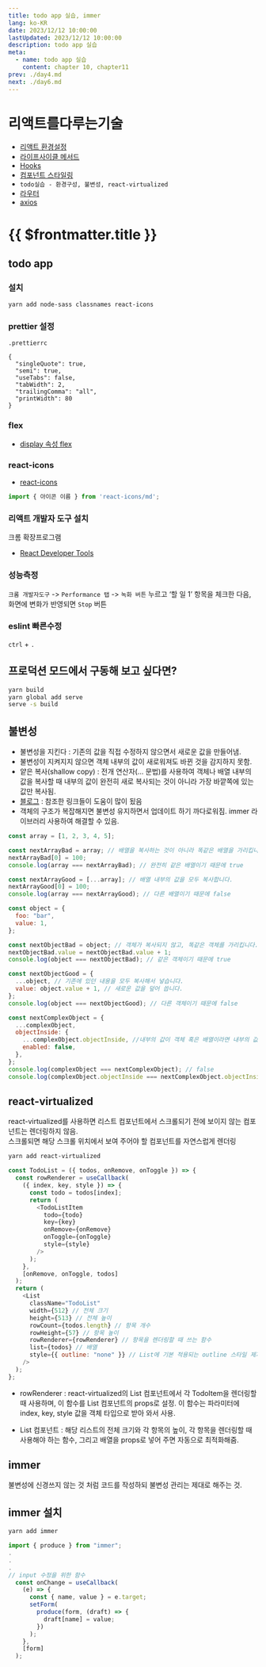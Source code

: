```yaml
---
title: todo app 실습, immer
lang: ko-KR
date: 2023/12/12 10:00:00
lastUpdated: 2023/12/12 10:00:00
description: todo app 실습
meta:
  - name: todo app 실습
    content: chapter 10, chapter11
prev: ./day4.md
next: ./day6.md
---
```


# 리액트를다루는기술

- [리액트 환경설정](./day1.md)
- [라이프사이클 메서드](./day2.md)
- [Hooks](./day3.md)
- [컴포넌트 스타일링](./day4.md)
- `todo실습 - 환경구성, 불변성, react-virtualized`
- [라우터](./day6.md)
- [axios](./day7.md)

# {{ $frontmatter.title }}

## todo app

### 설치

```sh
yarn add node-sass classnames react-icons
```

### prettier 설정

`.prettierrc`

```
{
  "singleQuote": true,
  "semi": true,
  "useTabs": false,
  "tabWidth": 2,
  "trailingComma": "all",
  "printWidth": 80
}

```

### flex

- [display 속성 flex](http://flexboxfroggy.com/#ko)

### react-icons

- [react-icons](https://react-icons.github.io/react-icons/#/icons/md)

```js
import { 아이콘 이름 } from 'react-icons/md';
```

### 리액트 개발자 도구 설치

크롬 확장프로그램

- [React Developer Tools](https://chromewebstore.google.com/detail/react-developer-tools/fmkadmapgofadopljbjfkapdkoienihi)

### 성능측정

`크롬 개발자도구` -> `Performance 탭` -> `녹화 버튼` 누르고 ‘할 일 1’ 항목을 체크한 다음, 화면에 변화가 반영되면 `Stop` 버튼

### eslint 빠른수정

`ctrl` + `.`

## 프로덕션 모드에서 구동해 보고 싶다면?

```sh
yarn build
yarn global add serve
serve -s build
```

## 불변성

- 불변성을 지킨다 : 기존의 값을 직접 수정하지 않으면서 새로운 값을 만들어냄.
- 불변성이 지켜지지 않으면 객체 내부의 값이 새로워져도 바뀐 것을 감지하지 못함.
- 얕은 복사(shallow copy) : 전개 연산자(... 문법)를 사용하여 객체나 배열 내부의 값을 복사할 때 내부의 값이 완전히 새로 복사되는 것이 아니라 가장 바깥쪽에 있는 값만 복사됨.
- [블로그](https://hsp0418.tistory.com/171) : 참조한 링크들이 도움이 많이 됬음
- 객체의 구조가 복잡해지면 불변성 유지하면서 업데이트 하기 까다로워짐. immer 라이브러리 사용하여 해결할 수 있음.

```js
const array = [1, 2, 3, 4, 5];

const nextArrayBad = array; // 배열을 복사하는 것이 아니라 똑같은 배열을 가리킵니다.
nextArrayBad[0] = 100;
console.log(array === nextArrayBad); // 완전히 같은 배열이기 때문에 true

const nextArrayGood = [...array]; // 배열 내부의 값을 모두 복사합니다.
nextArrayGood[0] = 100;
console.log(array === nextArrayGood); // 다른 배열이기 때문에 false

const object = {
  foo: "bar",
  value: 1,
};

const nextObjectBad = object; // 객체가 복사되지 않고, 똑같은 객체를 가리킵니다.
nextObjectBad.value = nextObjectBad.value + 1;
console.log(object === nextObjectBad); // 같은 객체이기 때문에 true

const nextObjectGood = {
  ...object, // 기존에 있던 내용을 모두 복사해서 넣습니다.
  value: object.value + 1, // 새로운 값을 덮어 씁니다.
};
console.log(object === nextObjectGood); // 다른 객체이기 때문에 false

const nextComplexObject = {
  ...complexObject,
  objectInside: {
    ...complexObject.objectInside, //내부의 값이 객체 혹은 배열이라면 내부의 값 또한 따로 복사
    enabled: false,
  },
};
console.log(complexObject === nextComplexObject); // false
console.log(complexObject.objectInside === nextComplexObject.objectInside); // false
```

## react-virtualized

react-virtualized를 사용하면 리스트 컴포넌트에서 스크롤되기 전에 보이지 않는 컴포넌트는 렌더링하지 않음.  
스크롤되면 해당 스크롤 위치에서 보여 주어야 할 컴포넌트를 자연스럽게 렌더링

```sh
yarn add react-virtualized
```

```js
const TodoList = ({ todos, onRemove, onToggle }) => {
  const rowRenderer = useCallback(
    ({ index, key, style }) => {
      const todo = todos[index];
      return (
        <TodoListItem
          todo={todo}
          key={key}
          onRemove={onRemove}
          onToggle={onToggle}
          style={style}
        />
      );
    },
    [onRemove, onToggle, todos]
  );
  return (
    <List
      className="TodoList"
      width={512} // 전체 크기
      height={513} // 전체 높이
      rowCount={todos.length} // 항목 개수
      rowHeight={57} // 항목 높이
      rowRenderer={rowRenderer} // 항목을 렌더링할 때 쓰는 함수
      list={todos} // 배열
      style={{ outline: "none" }} // List에 기본 적용되는 outline 스타일 제거
    />
  );
};
```

- rowRenderer : react-virtualized의 List 컴포넌트에서 각 TodoItem을 렌더링할 때 사용하며, 이 함수를 List 컴포넌트의 props로 설정. 이 함수는 파라미터에 index, key, style 값을 객체 타입으로 받아 와서 사용.

- List 컴포넌트 : 해당 리스트의 전체 크기와 각 항목의 높이, 각 항목을 렌더링할 때 사용해야 하는 함수, 그리고 배열을 props로 넣어 주면 자동으로 최적화해줌.

## immer

불변성에 신경쓰지 않는 것 처럼 코드를 작성하되 불변성 관리는 제대로 해주는 것.

## immer 설치

```sh
yarn add immer
```

```js
import { produce } from "immer";
.
.
.
// input 수정을 위한 함수
  const onChange = useCallback(
    (e) => {
      const { name, value } = e.target;
      setForm(
        produce(form, (draft) => {
          draft[name] = value;
        })
      );
    },
    [form]
  );
```
